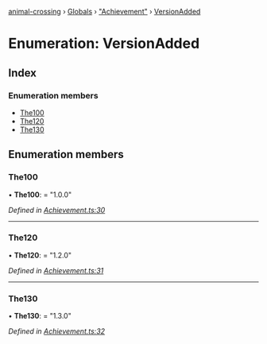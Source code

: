 [animal-crossing](../README.md) › [Globals](../globals.md) › ["Achievement"](../modules/_achievement_.md) › [VersionAdded](_achievement_.versionadded.md)

# Enumeration: VersionAdded

## Index

### Enumeration members

* [The100](_achievement_.versionadded.md#the100)
* [The120](_achievement_.versionadded.md#the120)
* [The130](_achievement_.versionadded.md#the130)

## Enumeration members

###  The100

• **The100**: = "1.0.0"

*Defined in [Achievement.ts:30](https://github.com/Norviah/animal-crossing/blob/26c21f5/module/types/Achievement.ts#L30)*

___

###  The120

• **The120**: = "1.2.0"

*Defined in [Achievement.ts:31](https://github.com/Norviah/animal-crossing/blob/26c21f5/module/types/Achievement.ts#L31)*

___

###  The130

• **The130**: = "1.3.0"

*Defined in [Achievement.ts:32](https://github.com/Norviah/animal-crossing/blob/26c21f5/module/types/Achievement.ts#L32)*
